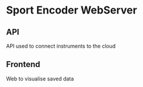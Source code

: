# Sport Encoder WebServer

## API
API used to connect instruments to the cloud

## Frontend

Web to visualise saved data